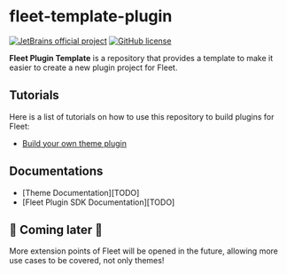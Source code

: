# fleet-template-plugin

[![JetBrains official project](http://jb.gg/badges/official.svg)](https://confluence.jetbrains.com/display/ALL/JetBrains+on+GitHub)
[![GitHub license](https://img.shields.io/badge/license-APACHE_2.0-blue.svg)](https://github.com/JetBrains/fleet-plugin-template/blob/main/LICENSE.md)

**Fleet Plugin Template** is a repository that provides a template to make it easier to create a new plugin project for
Fleet.

## Tutorials

Here is a list of tutorials on how to use this repository to build plugins for Fleet:

- [Build your own theme plugin](docs/THEME_PLUGIN_TUTORIAL.md)

## Documentations

- [Theme Documentation][TODO]
- [Fleet Plugin SDK Documentation][TODO]

## 🚧 Coming later 🚧

More extension points of Fleet will be opened in the future, allowing more use cases to be covered, not only themes!

[gh:template]: https://docs.github.com/en/repositories/creating-and-managing-repositories/creating-a-repository-from-a-template#creating-a-repository-from-a-template
